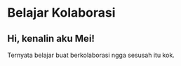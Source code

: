 # Belajar Kolaborasi

## Hi, kenalin aku Mei!<br>
Ternyata belajar buat berkolaborasi ngga sesusah itu kok.
